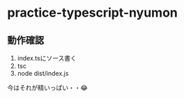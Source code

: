 # practice-typescript-nyumon

## 動作確認
1. index.tsにソース書く 
1. tsc
1. node dist/index.js

今はそれが精いっぱい・・😂
